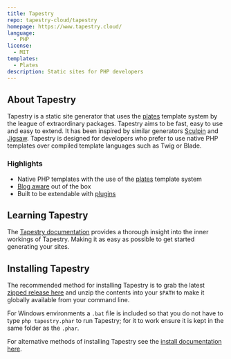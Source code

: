 ```yaml
---
title: Tapestry
repo: tapestry-cloud/tapestry
homepage: https://www.tapestry.cloud/
language:
  - PHP
license:
  - MIT
templates:
  - Plates
description: Static sites for PHP developers
---
```


## About Tapestry

Tapestry is a static site generator that uses the [plates](https://platesphp.com/) template system by the league of extraordinary packages. Tapestry aims to be fast, easy to use and easy to extend. It has been inspired by similar generators [Sculpin](https://sculpin.io/) and [Jigsaw](https://jigsaw.tighten.co/). Tapestry is designed for developers who prefer to use native PHP templates over compiled template languages such as Twig or Blade.

### Highlights

- Native PHP templates with the use of the [plates](https://platesphp.com/) template system
- [Blog aware](https://www.tapestry.cloud/documentation/your-content/) out of the box
- Built to be extendable with [plugins](https://www.tapestry.cloud/documentation/working-examples/#plugins)

## Learning Tapestry

The [Tapestry documentation](https://www.tapestry.cloud/documentation/) provides a thorough insight into the inner workings of Tapestry. Making it as easy as possible to get started generating your sites.

## Installing Tapestry

The recommended method for installing Tapestry is to grab the latest [zipped release here](https://github.com/carbontwelve/tapestry/releases) and unzip the contents into your `$PATH` to make it globally available from your command line.

For Windows environments a `.bat` file is included so that you do not have to type `php tapestry.phar` to run Tapestry; for it to work ensure it is kept in the same folder as the `.phar`.

For alternative methods of installing Tapestry see the [install documentation here](https://www.tapestry.cloud/documentation/installation).
